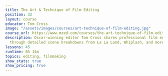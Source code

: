 ```yaml
---
title: The Art & Technique of Film Editing
position: 32
layout: course
educator: Tom Cross
image: "/assets/images/courses/art-technique-of-film-editing.jpg"
course_url: https://www.mzed.com/courses/the-art-technique-of-film-editing
description: Oscar-winning editor Tom Cross shares professional film editing techniques
  through detailed scene breakdowns from La La Land, Whiplash, and more.
lessons: 45
runtime: 8h 14m
topics: editing, filmmaking
show_stats: true
show_pricing: true
---
```


